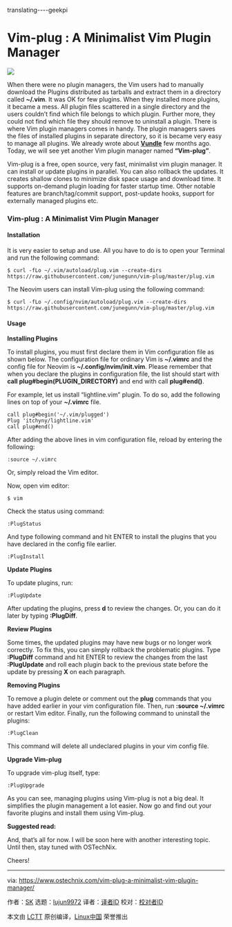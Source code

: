 translating----geekpi

Vim-plug : A Minimalist Vim Plugin Manager
======

![](https://www.ostechnix.com/wp-content/uploads/2018/06/vim-plug-720x340.png)

When there were no plugin managers, the Vim users had to manually download the Plugins distributed as tarballs and extract them in a directory called **~/.vim**. It was OK for few plugins. When they installed more plugins, it became a mess. All plugin files scattered in a single directory and the users couldn’t find which file belongs to which plugin. Further more, they could not find which file they should remove to uninstall a plugin. There is where Vim plugin managers comes in handy. The plugin managers saves the files of installed plugins in separate directory, so it is became very easy to manage all plugins. We already wrote about [**Vundle**][1] few months ago. Today, we will see yet another Vim plugin manager named **“Vim-plug”**.

Vim-plug is a free, open source, very fast, minimalist vim plugin manager. It can install or update plugins in parallel. You can also rollback the updates. It creates shallow clones to minimize disk space usage and download time. It supports on-demand plugin loading for faster startup time. Other notable features are branch/tag/commit support, post-update hooks, support for externally managed plugins etc.

### Vim-plug : A Minimalist Vim Plugin Manager

#### **Installation**

It is very easier to setup and use. All you have to do is to open your Terminal and run the following command:
```
$ curl -fLo ~/.vim/autoload/plug.vim --create-dirs https://raw.githubusercontent.com/junegunn/vim-plug/master/plug.vim

```

The Neovim users can install Vim-plug using the following command:
```
$ curl -fLo ~/.config/nvim/autoload/plug.vim --create-dirs https://raw.githubusercontent.com/junegunn/vim-plug/master/plug.vim

```

#### Usage

**Installing Plugins**

To install plugins, you must first declare them in Vim configuration file as shown below. The configuration file for ordinary Vim is **~/.vimrc** and the config file for Neovim is **~/.config/nvim/init.vim**. Please remember that when you declare the plugins in configuration file, the list should start with **call plug#begin(PLUGIN_DIRECTORY)** and end with call **plug#end()**.

For example, let us install “lightline.vim” plugin. To do so, add the following lines on top of your **~/.vimrc** file.
```
call plug#begin('~/.vim/plugged')
Plug 'itchyny/lightline.vim'
call plug#end()

```

After adding the above lines in vim configuration file, reload by entering the following:
```
:source ~/.vimrc

```

Or, simply reload the Vim editor.

Now, open vim editor:
```
$ vim

```

Check the status using command:
```
:PlugStatus

```

And type following command and hit ENTER to install the plugins that you have declared in the config file earlier.
```
:PlugInstall

```

**Update Plugins**

To update plugins, run:
```
:PlugUpdate

```

After updating the plugins, press **d** to review the changes. Or, you can do it later by typing **:PlugDiff**.

**Review Plugins**

Some times, the updated plugins may have new bugs or no longer work correctly. To fix this, you can simply rollback the problematic plugins. Type **:PlugDiff** command and hit ENTER to review the changes from the last **:PlugUpdate** and roll each plugin back to the previous state before the update by pressing **X** on each paragraph.

**Removing Plugins**

To remove a plugin delete or comment out the **plug** commands that you have added earlier in your vim configuration file. Then, run **:source ~/.vimrc** or restart Vim editor. Finally, run the following command to uninstall the plugins:
```
:PlugClean

```

This command will delete all undeclared plugins in your vim config file.

**Upgrade Vim-plug**

To upgrade vim-plug itself, type:
```
:PlugUpgrade

```

As you can see, managing plugins using Vim-plug is not a big deal. It simplifies the plugin management a lot easier. Now go and find out your favorite plugins and install them using Vim-plug.

**Suggested read:**

And, that’s all for now. I will be soon here with another interesting topic. Until then, stay tuned with OSTechNix.

Cheers!



--------------------------------------------------------------------------------

via: https://www.ostechnix.com/vim-plug-a-minimalist-vim-plugin-manager/

作者：[SK][a]
选题：[lujun9972](https://github.com/lujun9972)
译者：[译者ID](https://github.com/译者ID)
校对：[校对者ID](https://github.com/校对者ID)

本文由 [LCTT](https://github.com/LCTT/TranslateProject) 原创编译，[Linux中国](https://linux.cn/) 荣誉推出

[a]:https://www.ostechnix.com/author/sk/
[1]:https://www.ostechnix.com/manage-vim-plugins-using-vundle-linux/
